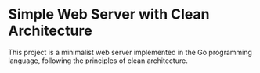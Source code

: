 # Simple Web Server with Clean Architecture

This project is a minimalist web server implemented in the Go programming language, following the principles of clean architecture.
